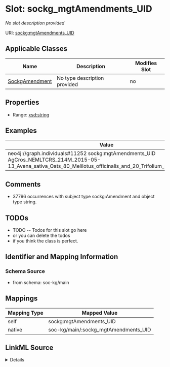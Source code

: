 

# Slot: sockg_mgtAmendments_UID


_No slot description provided_





URI: [sockg:mgtAmendments_UID](http://www.semanticweb.org/sockg/ontologies/2024/0/soil-carbon-ontology/mgtAmendments_UID)



<!-- no inheritance hierarchy -->





## Applicable Classes

| Name | Description | Modifies Slot |
| --- | --- | --- |
| [SockgAmendment](../classes/SockgAmendment.md) | No type description provided |  no  |







## Properties

* Range: [xsd:string](http://www.w3.org/2001/XMLSchema#string)






## Examples

| Value |
| --- |
| neo4j://graph.individuals#11252 sockg:mgtAmendments_UID AgCros_NEMLTCRS_214M_2015-05-13_Avena_sativa_Oats_80_Melilotus_officinalis_and_20_Trifolium_pratense_Clover_ |

## Comments

* 37796 occurrences with subject type sockg:Amendment and object type string.

## TODOs

* TODO -- Todos for this slot go here
* or you can delete the todos
* if you think the class is perfect.

## Identifier and Mapping Information







### Schema Source


* from schema: soc-kg/main




## Mappings

| Mapping Type | Mapped Value |
| ---  | ---  |
| self | sockg:mgtAmendments_UID |
| native | soc-kg/main/:sockg_mgtAmendments_UID |




## LinkML Source

<details>
```yaml
name: sockg_mgtAmendments_UID
description: No slot description provided
todos:
- TODO -- Todos for this slot go here
- or you can delete the todos
- if you think the class is perfect.
comments:
- 37796 occurrences with subject type sockg:Amendment and object type string.
examples:
- value: neo4j://graph.individuals#11252 sockg:mgtAmendments_UID AgCros_NEMLTCRS_214M_2015-05-13_Avena_sativa_Oats_80_Melilotus_officinalis_and_20_Trifolium_pratense_Clover_
from_schema: soc-kg/main
rank: 1000
slot_uri: sockg:mgtAmendments_UID
alias: sockg_mgtAmendments_UID
domain_of:
- sockg_Amendment
range: string

```
</details>